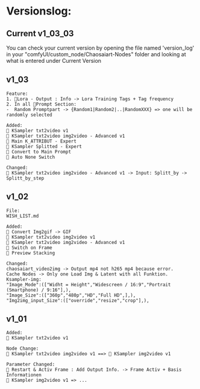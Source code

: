 # Versionslog:
## Current v1_03_03
You can check your current version by opening the file named 'version_log' in your "comfyUI/custom_node/Chaosaiart-Nodes" folder and looking at what is entered under Current Version<br>

## v1_03

    Feature:
    1. 🔶Lora - Output : Info -> Lora Training Tags + Tag frequency
    2. In all 🔶Prompt Section:
    -  Random Promptpart -> {Random1|Random2|..|RandomXXX} => one will be randomly selected
    
    Added:
    🔶 KSampler txt2video v1
    🔶 KSampler txt2video img2video - Advanced v1
    🔶 Main K_ATTRIBUT - Expert
    🔶 KSampler Splitted - Expert
    🔶 Convert to Main Prompt 
    🔶 Auto None Switch

    Changed: 
    🔶 KSampler txt2video img2video - Advanced v1 -> Input: Splitt_by -> Splitt_by_step


## v1_02

    File:
    WISH_LIST.md

    Added:
    🔶 Convert Img2gif -> GIF
    🔶 KSampler txt2video img2video v1
    🔶 KSampler txt2video img2video - Advanced v1
    🔶 Switch on Frame
    🔶 Preview Stacking

    Changed:
    chaosaiart_video2img -> Output mp4 not h265 mp4 because error. 
    Cache Nodes -> Only one Load Img & Latent with all Funktion.
    Ksampler-img:  
    "Image_Mode":(["Widht = Height","Widescreen / 16:9","Portrait (Smartphone) / 9:16"],),
    "Image_Size":(["360p","480p","HD","Full HD",],),
    "Img2img_input_Size":(["override","resize","crop"],),


## v1_01
    
    Added:
    🔶 KSampler txt2video v1

    Node Change:
    🔶 KSampler txt2video img2video v1 ==> 🔶 KSampler img2video v1
 
    Parameter Changed:
    🔶 Restart & Activ Frame : Add Output Info. -> Frame Activ + Basis Informationen
    🔶 KSampler img2video v1 => ... 
    
    
</details>
